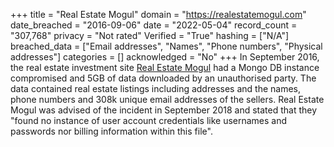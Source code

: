 +++
title = "Real Estate Mogul"
domain = "https://realestatemogul.com"
date_breached = "2016-09-06"
date = "2022-05-04"
record_count = "307,768"
privacy = "Not rated"
Verified = "True"
hashing = ["N/A"]
breached_data = ["Email addresses", "Names", "Phone numbers", "Physical addresses"]
categories = []
acknowledged = "No"
+++
In September 2016, the real estate investment site <a href="https://realestatemogul.com/" target="_blank" rel="noopener">Real Estate Mogul</a> had a Mongo DB instance compromised and 5GB of data downloaded by an unauthorised party. The data contained real estate listings including addresses and the names, phone numbers and 308k unique email addresses of the sellers. Real Estate Mogul was advised of the incident in September 2018 and stated that they &quot;found no instance of user account credentials like usernames and passwords nor billing information within this file&quot;.
